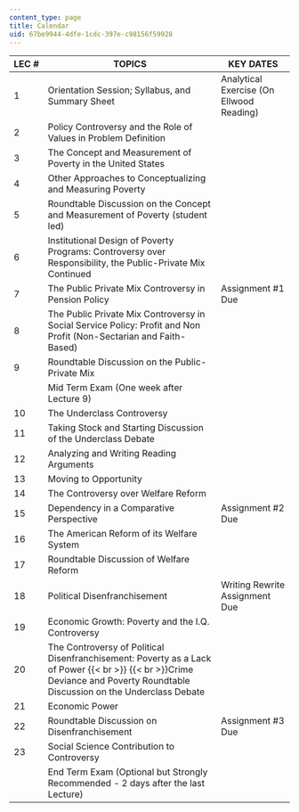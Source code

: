 ```yaml
---
content_type: page
title: Calendar
uid: 67be9944-4dfe-1cdc-397e-c98156f59928
---
```


| LEC # | TOPICS | KEY DATES |
| --- | --- | --- |
| 1 | Orientation Session; Syllabus, and Summary Sheet | Analytical Exercise (On Ellwood Reading) |
| 2 | Policy Controversy and the Role of Values in Problem Definition | &nbsp; |
| 3 | The Concept and Measurement of Poverty in the United States | &nbsp; |
| 4 | Other Approaches to Conceptualizing and Measuring Poverty | &nbsp; |
| 5 | Roundtable Discussion on the Concept and Measurement of Poverty (student led) | &nbsp; |
| 6 | Institutional Design of Poverty Programs: Controversy over Responsibility, the Public-Private Mix Continued | &nbsp; |
| 7 | The Public Private Mix Controversy in Pension Policy | Assignment #1 Due |
| 8 | The Public Private Mix Controversy in Social Service Policy: Profit and Non Profit (Non-Sectarian and Faith-Based) | &nbsp; |
| 9 | Roundtable Discussion on the Public-Private Mix | &nbsp; |
| &nbsp; | Mid Term Exam (One week after Lecture 9) |
| 10 | The Underclass Controversy | &nbsp; |
| 11 | Taking Stock and Starting Discussion of the Underclass Debate | &nbsp; |
| 12 | Analyzing and Writing Reading Arguments | &nbsp; |
| 13 | Moving to Opportunity | &nbsp; |
| 14 | The Controversy over Welfare Reform | &nbsp; |
| 15 | Dependency in a Comparative Perspective | Assignment #2 Due |
| 16 | The American Reform of its Welfare System | &nbsp; |
| 17 | Roundtable Discussion of Welfare Reform | &nbsp; |
| 18 | Political Disenfranchisement | Writing Rewrite Assignment Due |
| 19 | Economic Growth: Poverty and the I.Q. Controversy | &nbsp; |
| 20 | The Controversy of Political Disenfranchisement: Poverty as a Lack of Power  {{< br >}}  {{< br >}}Crime Deviance and Poverty Roundtable Discussion on the Underclass Debate | &nbsp; |
| 21 | Economic Power | &nbsp; |
| 22 | Roundtable Discussion on Disenfranchisement | Assignment #3 Due |
| 23 | Social Science Contribution to Controversy | &nbsp; |
| &nbsp; | End Term Exam (Optional but Strongly Recommended - 2 days after the last Lecture)